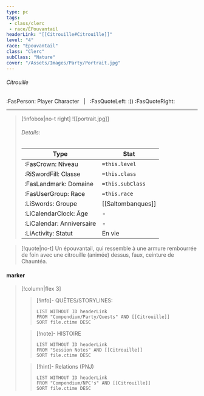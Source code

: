 ```yaml
---
type: pc
tags:
 - class/clerc
 - race/ÉPouvantail
headerLink: "[[Citrouille#Citrouille]]"
level: "4"
race: "Épouvantail"
class: "Clerc"
subClass: "Nature"
cover: "/Assets/Images/Party/Portrait.jpg"
---
```


###### Citrouille
:FasPerson: Player Character &nbsp; | &nbsp; :FasQuoteLeft: :)) :FasQuoteRight:
___
> [!infobox|no-t right]
> ![[portrait.jpg]]
> ###### Details:
> | Type | Stat |
> | ---- | ---- |
> | :FasCrown: Niveau   | `=this.level` |
> | :RiSwordFill: Classe |  `=this.class`|
> | :FasLandmark: Domaine |  `=this.subClass`|
> |  :FasUserGroup: Race |  `=this.race`|
> |  :LiSwords: Groupe |  [[Saltombanques]] |
> |  :LiCalendarClock: Âge | - |
> |  :LiCalendar: Anniversaire | - |
> | :LiActivity: Statut | En vie |

> [!quote|no-t]
> Un épouvantail, qui ressemble à une armure rembourrée de foin avec une citrouille (animée) dessus, faux, ceinture de Chauntéa.
 
#### marker
> [!column|flex 3]
>> [!info]- QUÊTES/STORYLINES:
>>```dataview
>>LIST WITHOUT ID headerLink
>>FROM "Compendium/Party/Quests" AND [[Citrouille]]
>>SORT file.ctime DESC
>
>>[!note]- HISTOIRE
>>```dataview
>>LIST WITHOUT ID headerLink
>>FROM "Session Notes" AND [[Citrouille]]
>>SORT file.ctime DESC
>
>>[!hint]- Relations (PNJ)
>>```dataview
>>LIST WITHOUT ID headerLink
>>FROM "Compendium/NPC's" AND [[Citrouille]]
>>SORT file.ctime DESC
>>
```image-layout-masonry-3

```
